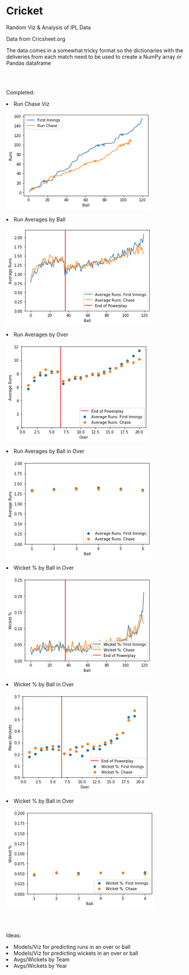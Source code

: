 # Cricket
Random Viz &amp; Analysis of IPL Data

Data from Cricsheet.org

The data comes in a somewhat tricky format so the dictionaries with the deliveries from each match need to be used to create a NumPy array or Pandas dataframe

<br>
<br>

Completed:
<li> Run Chase Viz
  
![alt text](https://raw.githubusercontent.com/zgilfix/Cricket/master/Images/run_chase.png)
  
<li> Run Averages by Ball
  
![alt text](https://raw.githubusercontent.com/zgilfix/Cricket/master/Images/avg_by_ball.png)
<br>

<li> Run Averages by Over
<br>
  
![alt text](https://raw.githubusercontent.com/zgilfix/Cricket/master/Images/avg_by_over.png)
<br>

<li> Run Averages by Ball in Over
  
![alt text](https://raw.githubusercontent.com/zgilfix/Cricket/master/Images/avg_ball_in_over.png)
<br>




<li> Wicket % by Ball in Over
  
![alt text](https://raw.githubusercontent.com/zgilfix/Cricket/master/Images/avgwick_ball.png)
<br>

<li> Wicket % by Ball in Over
  
![alt text](https://raw.githubusercontent.com/zgilfix/Cricket/master/Images/avgwick_over.png)
<br>

<li> Wicket % by Ball in Over
  
![alt text](https://raw.githubusercontent.com/zgilfix/Cricket/master/Images/avgwick_ball_in_over.png)
<br>



<br>
<br>

Ideas: 

<li> Models/Viz for predicting runs in an over or ball
<li> Models/Viz for predicting wickets in an over or ball
<li> Avgs/Wickets by Team 
<li> Avgs/Wickets by Year

